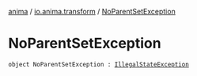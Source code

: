 [anima](../index.md) / [io.anima.transform](index.md) / [NoParentSetException](./-no-parent-set-exception.md)

# NoParentSetException

`object NoParentSetException : `[`IllegalStateException`](https://kotlinlang.org/api/latest/jvm/stdlib/kotlin/-illegal-state-exception/index.html)